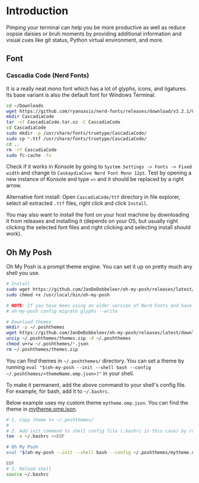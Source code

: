 # Introduction

Pimping your terminal can help you be more productive as well as reduce oopsie daisies or bruh moments by providing additional information and visual cues like git status, Python virtual environment, and more.

## Font

### Cascadia Code (Nerd Fonts)

It is a really neat mono font which has a lot of glyphs, icons, and ligatures. Its base variant is also the default font for Windows Terminal.

```sh
cd ~/Downloads
wget https://github.com/ryanoasis/nerd-fonts/releases/download/v3.2.1/CascadiaCode.tar.xz
mkdir CascadiaCode
tar -xf CascadiaCode.tar.xz -C CascadiaCode
cd CascadiaCode
sudo mkdir -p /usr/share/fonts/truetype/CascadiaCode/
sudo cp *.ttf /usr/share/fonts/truetype/CascadiaCode/
cd ..
rm -rf CascadiaCode
sudo fc-cache -fv
```

Check if it works in Konsole by going to `System Settings -> Fonts -> Fixed width` and change to `CaskaydiaCove Nerd Font Mono 12pt`. Test by opening a new instance of Konsole and type `=>` and it should be replaced by a right arrow.

Alternative font install:
Open `CascadiaCode/ttf` directory in file explorer, select all extracted `.ttf` files, right click and click `Install`.

You may also want to install the font on your host machine by downloading it from releases and installing it (depends on your OS, but usually right clicking the selected font files and right clicking and selecting install should work).

## Oh My Posh

Oh My Posh is a prompt theme engine. You can set it up on pretty much any shell you use.

```sh
# Install
sudo wget https://github.com/JanDeDobbeleer/oh-my-posh/releases/latest/download/posh-linux-amd64 -O /usr/local/bin/oh-my-posh
sudo chmod +x /usr/local/bin/oh-my-posh

# NOTE: If you have been using an older version of Nerd Fonts and have now installed >= 3.0.0, you may need to fix your Oh My Posh theme by updating it to the latest version and running the following command (they moved codepoints and removed some glyphs):
# oh-my-posh config migrate glyphs --write

# Download themes
mkdir -p ~/.poshthemes
wget https://github.com/JanDeDobbeleer/oh-my-posh/releases/latest/download/themes.zip -O ~/.poshthemes/themes.zip
unzip ~/.poshthemes/themes.zip -d ~/.poshthemes
chmod u+rw ~/.poshthemes/*.json
rm ~/.poshthemes/themes.zip
```

You can find themes in `~/.poshthemes/` directory. You can set a theme by running `eval "$(oh-my-posh --init --shell bash --config ~/.poshthemes/<themeName.omp.json>)"` in your shell.

To make it permanent, add the above command to your shell's config file. For example, for bash, add it to `~/.bashrc`.

Below example uses my custom theme `mytheme.omp.json`. You can find the theme in [mytheme.omp.json](configs/mytheme.omp.json).

```sh
# 1. Copy theme to ~/.poshthemes/
#
# 2. Add init command to shell config file (.bashrc in this case) by running the following command:
tee -a ~/.bashrc <<EOF

# Oh My Posh
eval "$(oh-my-posh --init --shell bash --config ~/.poshthemes/mytheme.omp.json)"

EOF
# 3. Reload shell
source ~/.bashrc
```
